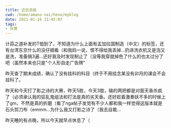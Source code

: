```yaml
---
title: 近日总结
cwd: /home/amano-sei/hexo/myblog
date: 2021-01-16 21:45:07
tags:
- 日常
---
```


计蒜之道补发的T恤到了，不知道为什么上面有孟加拉国制造（中文）的标签，还有台湾东京什么的没仔细看（和我妈一说，恨不得给我丢掉...扔进洗衣机又是泡又是洗，准备搞3遍...还好我及时发现制止了（没等我穿就掉色了什么的也太过分了吧（虽然本来也只是"个人形自走广告牌"

昨天查了期末成绩，确认了没有挂科的科目（终于不用挂念某没有卯月的课会不会挂科了。

昨天和今天打了影之诗的大赛，昨天5胜，今天3胜，输的两把都是对面天香杀疯了（必须承认我的狂乱鬼组法和打法是真的劣天香。还好趁着激奏妖不多的时候上了gm，不然是真的折磨（看了nga帖子发觉有不少人都和我一样觉得这版本就是石头剪刀布（emmm...为什么我又打影之诗了（我去自裁...

昨天睡的有点晚，所以今天就早点休息了（

